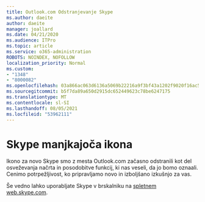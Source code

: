 ```yaml
---
title: Outlook.com Odstranjevanje Skype
ms.author: daeite
author: daeite
manager: joallard
ms.date: 04/21/2020
ms.audience: ITPro
ms.topic: article
ms.service: o365-administration
ROBOTS: NOINDEX, NOFOLLOW
localization_priority: Normal
ms.custom:
- "1348"
- "8000082"
ms.openlocfilehash: 03a866ac063d6136a5069b22216a9f3bf43a1202f9020f16ac5edb7cf89ce9ba
ms.sourcegitcommit: b5f7da89a650d2915dc652449623c78be6247175
ms.translationtype: MT
ms.contentlocale: sl-SI
ms.lasthandoff: 08/05/2021
ms.locfileid: "53962111"
---
```

# <a name="skype-icon-missing"></a>Skype manjkajoča ikona

Ikono za novo Skype smo z mesta Outlook.com začasno odstranili kot del osveževanja načrta in posodobitve funkcij, ki nas veseli, da jo bomo oznaali. Cenimo potrpežljivost, ko pripravljamo novo in izboljšano izkušnjo za vas.

Še vedno lahko uporabljate Skype v brskalniku na [spletnem web.skype.com](https://web.skype.com/).
